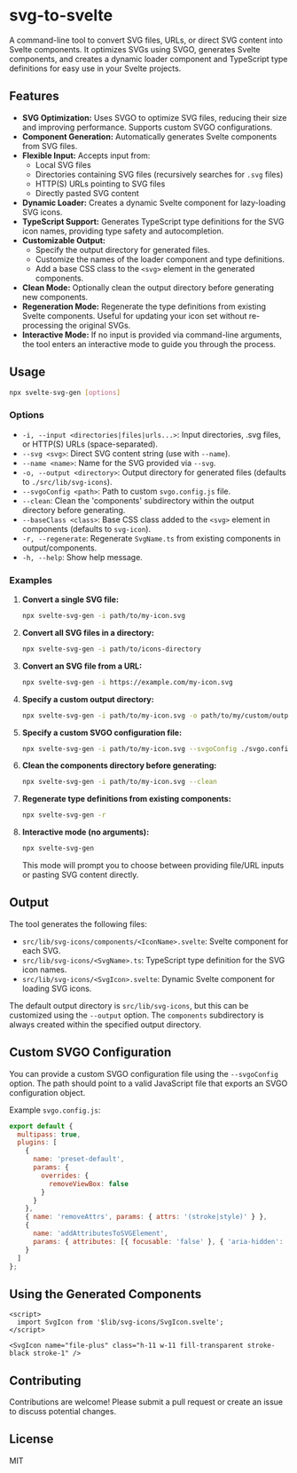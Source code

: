 # svg-to-svelte

A command-line tool to convert SVG files, URLs, or direct SVG content into Svelte components.  It optimizes SVGs using SVGO, generates Svelte components, and creates a dynamic loader component and TypeScript type definitions for easy use in your Svelte projects.

## Features

*   **SVG Optimization:** Uses SVGO to optimize SVG files, reducing their size and improving performance.  Supports custom SVGO configurations.
*   **Component Generation:**  Automatically generates Svelte components from SVG files.
*   **Flexible Input:** Accepts input from:
    *   Local SVG files
    *   Directories containing SVG files (recursively searches for `.svg` files)
    *   HTTP(S) URLs pointing to SVG files
    *   Directly pasted SVG content
*   **Dynamic Loader:** Creates a dynamic Svelte component for lazy-loading SVG icons.
*   **TypeScript Support:** Generates TypeScript type definitions for the SVG icon names, providing type safety and autocompletion.
*   **Customizable Output:**
    *   Specify the output directory for generated files.
    *   Customize the names of the loader component and type definitions.
    *   Add a base CSS class to the `<svg>` element in the generated components.
*   **Clean Mode:**  Optionally clean the output directory before generating new components.
*   **Regeneration Mode:**  Regenerate the type definitions from existing Svelte components.  Useful for updating your icon set without re-processing the original SVGs.
*   **Interactive Mode:** If no input is provided via command-line arguments, the tool enters an interactive mode to guide you through the process.

## Usage

```bash
npx svelte-svg-gen [options]
```

### Options

*   `-i, --input <directories|files|urls...>`: Input directories, .svg files, or HTTP(S) URLs (space-separated).
*   `--svg <svg>`: Direct SVG content string (use with `--name`).
*   `--name <name>`: Name for the SVG provided via `--svg`.
*   `-o, --output <directory>`: Output directory for generated files (defaults to `./src/lib/svg-icons`).
*   `--svgoConfig <path>`: Path to custom `svgo.config.js` file.
*   `--clean`: Clean the 'components' subdirectory within the output directory before generating.
*   `--baseClass <class>`: Base CSS class added to the `<svg>` element in components (defaults to `svg-icon`).
*   `-r, --regenerate`: Regenerate `SvgName.ts` from existing components in output/components.
*   `-h, --help`: Show help message.

### Examples

1. **Convert a single SVG file:**

   ```bash
   npx svelte-svg-gen -i path/to/my-icon.svg
   ```

2. **Convert all SVG files in a directory:**

   ```bash
   npx svelte-svg-gen -i path/to/icons-directory
   ```

3. **Convert an SVG file from a URL:**

   ```bash
   npx svelte-svg-gen -i https://example.com/my-icon.svg
   ```

4. **Specify a custom output directory:**

   ```bash
   npx svelte-svg-gen -i path/to/my-icon.svg -o path/to/my/custom/output
   ```

5. **Specify a custom SVGO configuration file:**

   ```bash
   npx svelte-svg-gen -i path/to/my-icon.svg --svgoConfig ./svgo.config.js
   ```

6. **Clean the components directory before generating:**

   ```bash
   npx svelte-svg-gen -i path/to/my-icon.svg --clean
   ```

7. **Regenerate type definitions from existing components:**

   ```bash
   npx svelte-svg-gen -r
   ```

8. **Interactive mode (no arguments):**

   ```bash
   npx svelte-svg-gen
   ```

   This mode will prompt you to choose between providing file/URL inputs or pasting SVG content directly.

## Output

The tool generates the following files:

*   `src/lib/svg-icons/components/<IconName>.svelte`: Svelte component for each SVG.
*   `src/lib/svg-icons/<SvgName>.ts`: TypeScript type definition for the SVG icon names.
*   `src/lib/svg-icons/<SvgIcon>.svelte`: Dynamic Svelte component for loading SVG icons.

The default output directory is `src/lib/svg-icons`, but this can be customized using the `--output` option.  The `components` subdirectory is always created within the specified output directory.

## Custom SVGO Configuration

You can provide a custom SVGO configuration file using the `--svgoConfig` option. The path should point to a valid JavaScript file that exports an SVGO configuration object.

Example `svgo.config.js`:

```javascript
export default {
  multipass: true,
  plugins: [
    {
      name: 'preset-default',
      params: {
        overrides: {
          removeViewBox: false
        }
      }
    },
    { name: 'removeAttrs', params: { attrs: '(stroke|style)' } },
    {
      name: 'addAttributesToSVGElement',
      params: { attributes: [{ focusable: 'false' }, { 'aria-hidden': 'true' }] }
    }
  ]
};

```

## Using the Generated Components

```svelte
<script>
  import SvgIcon from '$lib/svg-icons/SvgIcon.svelte';
</script>

<SvgIcon name="file-plus" class="h-11 w-11 fill-transparent stroke-black stroke-1" />

```

## Contributing

Contributions are welcome! Please submit a pull request or create an issue to discuss potential changes.

## License

MIT
